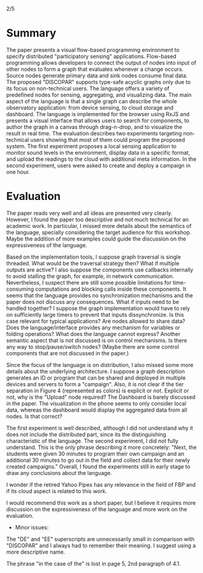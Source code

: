 2/5

# Summary

The paper presents a visual flow-based programming environment to specify
distributed "participatory sensing" applications.
Flow-based programming allows developers to connect the output of nodes into
input of other nodes to form a graph that evaluates whenever a change occurs.
Source nodes generate primary data and sink nodes consume final data.
The proposed "DISCOPAR" supports type-safe acyclic graphs only due to its focus
on non-technical users.
The language offers a variety of predefined nodes for sensing, aggregating, and
visualizing data.
The main aspect of the language is that a single graph can describe the whole
observatory application: from device sensing, to cloud storage and dashboard.
The language is implemented for the browser using RxJS and presents a visual
interface that allows users to search for components, to author the graph in a
canvas through drag-n-drop, and to visualize the result in real time.
The evaluation describes two experiments targeting non-technical users showing
that most of them could program the proposed system.
The first experiment proposes a local sensing application to monitor sound
levels in the environment, display data in a specific format, and upload the
readings to the cloud with additional meta information.
In the second experiment, users were asked to create and deploy a campaign in
one hour.

# Evaluation

The paper reads very well and all ideas are presented very clearly.
However, I found the paper too descriptive and not much technical for an
academic work.
In particular, I missed more details about the semantics of the language,
specially considering the target audience for this workshop.
Maybe the addition of more examples could guide the discussion on the
expressiveness of the language.

Based on the implementation tools, I suppose graph traversal is single
threaded.
What would be the traversal strategy then? What if multiple outputs are active?
I also suppose the components use callbacks internally to avoid stalling the
graph, for example, in network communication.
Nevertheless, I suspect there are still some possible limitations for
time-consuming computations and blocking calls inside these components.
It seems that the language provides no synchronization mechanisms and the paper
does not discuss any consequences.
What if inputs need to be handled together?
I suppose the graph implementation would have to rely on sufficiently large
timers to prevent that inputs dissynchronize.
Is this case relevant for typical applications?
Are nodes allowed to share data? Does the language/interface provides any
mechanism for variables or folding operations?
What does the language cannot express?
Another semantic aspect that is not discussed is on control mechanisms.
Is there any way to stop/pause/switch nodes?
(Maybe there are some control components that are not discussed in the paper.)

Since the focus of the language is on distribution, I also missed some more
details about the underlying architecture.
I suppose a graph description generates an ID or program that can be shared
and deployed in multiple devices and servers to form a "campaign".
Also, it is not clear if the tier separation in Figure 4 (represented as
colors) is explicit or not.
Explicit or not, why is the "Upload" node required?
The Dashboard is barely discussed in the paper.
The visualization in the phone seems to only consider local data, whereas the
dashboard would display the aggregated data from all nodes.
Is that correct?

The first experiment is well described, although I did not understand why it
does not include the distributed part, since its the distinguishing
characteristic of the language.
The second experiment, I did not fully understand.
This is the only phrase describing it more concretely: "Next, the students were
given 30 minutes to program their own campaign and an additional 30 minutes to
go out in the field and collect data for their newly created campaigns."
Overall, I found the experiments still in early stage to draw any conclusions
about the language.

I wonder if the retired Yahoo Pipes has any relevance in the field of FBP and
if its cloud aspect is related to this work.

I would recommend this work as a short paper, but I believe it requires more
discussion on the expressiveness of the language and more work on the
evaluation.

- Minor issues:

The "DE" and "EE" superscripts are unnecessarily small in comparison with
"DISCOPAR" and I always had to remember their meaning.
I suggest using a more descriptive name.

The phrase "in the case of the" is lost in page 5, 2nd paragraph of 4.1.
